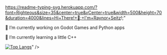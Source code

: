 https://readme-typing-svg.herokuapp.com/?font=Righteous&size=35&center=true&vCenter=true&width=500&height=70&duration=4000&lines=Hi+There!+👋;+I'm+Raynor+Seitz!;"

 
 🔭 I’m currently working on Godot Games and Python apps
 
 🌱 I’m currently learning a little C++

[![Top Langs](https://github-readme-stats-ten-psi.vercel.app/api/top-langs/?username=RaynorDev&layout=donut-vertical)](https://github.com/RaynorDev/github-readme-stats)" />

